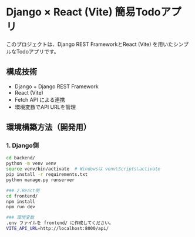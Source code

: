 # Django × React (Vite) 簡易Todoアプリ

このプロジェクトは、Django REST FrameworkとReact (Vite) を用いたシンプルなTodoアプリです。

## 構成技術

- Django + Django REST Framework
- React (Vite)
- Fetch API による連携
- 環境変数でAPI URLを管理

## 環境構築方法（開発用）

### 1. Django側

```bash
cd backend/
python -m venv venv
source venv/bin/activate  # Windowsは venv\Scripts\activate
pip install -r requirements.txt
python manage.py runserver

### 2.React側
cd frontend/
npm install
npm run dev

### 環境変数
.env ファイルを frontend/ に作成してください。
VITE_API_URL=http://localhost:8000/api/
